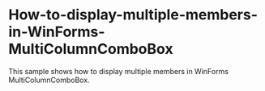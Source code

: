 # How-to-display-multiple-members-in-WinForms-MultiColumnComboBox
This sample shows how to display multiple members in WinForms MultiColumnComboBox.
